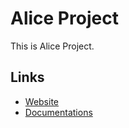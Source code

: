 # Alice Project
This is Alice Project.

## Links
- [Website](https://alicenovel.web.app)
- [Documentations](https://alicenovel.web.app/docs)
